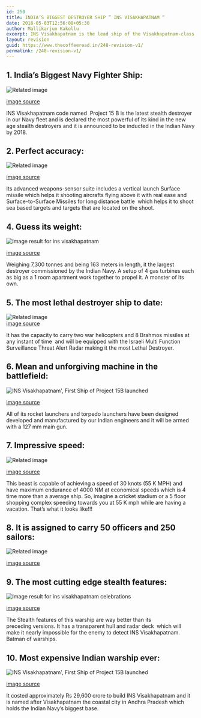 ```yaml
---
id: 250
title: INDIA’S BIGGEST DESTROYER SHIP ” INS VISAKHAPATNAM “
date: 2018-05-03T12:56:08+05:30
author: Mallikarjun Kakollu
excerpt: INS Visakhapatnam is the lead ship of the Visakhapatnam-class stealth guided-missile destroyers of the Indian Navy. She is being constructed at Mazagon Dock Limited, and has been launched on 20 April 2015. The ship is expected to be commissioned by 2018.
layout: revision
guid: https://www.thecoffeeread.in/248-revision-v1/
permalink: /248-revision-v1/
---
```

## **1. India’s Biggest Navy Fighter Ship:**

![Related image](https://i.ytimg.com/vi/upvr7qHBgdg/maxresdefault.jpg) 

[image source](https://www.google.co.in/search?biw=1366&bih=588&tbs=isz%3Alt%2Cislt%3Axga&tbm=isch&sa=1&ei=T7HqWtevB43I8wXJ4prICA&q=ins+visakhapatnam&oq=ins+vis&gs_l=psy-ab.3.1.0l10.930430.933510.0.935651.7.7.0.0.0.0.183.505.0j3.3.0....0...1c.1.64.psy-ab..4.3.504....0.GLj-mem8nMI#imgdii=HJ0FvZR-YYzt0M:&imgrc=b7T8u49pQIRd4M:)

INS Visakhapatnam code named  Project 15 B is the latest stealth destroyer in our Navy fleet and is declared the most powerful of its kind in the new age stealth destroyers and it is announced to be inducted in the Indian Navy by 2018.

## **2. Perfect accuracy:**

![Related image](http://www.freepressjournal.in/wp-content/uploads/2017/01/12JAN17BLSONI-KHANDERI-06.jpg) 

[image source](https://www.google.co.in/search?biw=1366&bih=588&tbs=isz%3Alt%2Cislt%3Axga&tbm=isch&sa=1&ei=T7HqWtevB43I8wXJ4prICA&q=ins+visakhapatnam&oq=ins+vis&gs_l=psy-ab.3.1.0l10.930430.933510.0.935651.7.7.0.0.0.0.183.505.0j3.3.0....0...1c.1.64.psy-ab..4.3.504....0.GLj-mem8nMI#imgdii=07uscsIfXyTj8M:&imgrc=TUZKWFoIxOyY-M:)

Its advanced weapons-sensor suite includes a vertical launch Surface missile which helps it shooting aircrafts flying above it with real ease and Surface-to-Surface Missiles for long distance battle  which helps it to shoot sea based targets and targets that are located on the shoot.

## **4. Guess its weight:**

![Image result for ins visakhapatnam](https://defenceupdate.in/wp-content/uploads/2016/12/ins-visakhapatnam.jpg) 

[image source](https://www.google.co.in/search?biw=1366&bih=588&tbs=isz%3Alt%2Cislt%3Axga&tbm=isch&sa=1&ei=T7HqWtevB43I8wXJ4prICA&q=ins+visakhapatnam&oq=ins+vis&gs_l=psy-ab.3.1.0l10.930430.933510.0.935651.7.7.0.0.0.0.183.505.0j3.3.0....0...1c.1.64.psy-ab..4.3.504....0.GLj-mem8nMI#imgrc=-TJwLRzDpz0z4M:)

Weighing 7,300 tonnes and being 163 meters in length, it the largest destroyer commissioned by the Indian Navy. A setup of 4 gas turbines each as big as a 1 room apartment work together to propel it. A monster of its own.

## **5. The most lethal destroyer ship to date:**

![Related image](https://quwa.org/wp-content/uploads/2016/09/Project-15B-destroyer-NDTV.png)  
[image source](https://www.google.co.in/search?biw=1366&bih=588&tbs=isz%3Alt%2Cislt%3Axga&tbm=isch&sa=1&ei=-LTqWtLDAcuF8wWCiI-4Dw&q=ins+visakhapatnam+missiles&oq=ins+visakhapatnam+missiles&gs_l=psy-ab.3...473825.475191.0.475334.9.8.0.0.0.0.267.1045.0j2j3.5.0....0...1c.1.64.psy-ab..4.2.389...0j0i30k1j0i8i30k1.0.Ogu9eAK6rdA#imgdii=Tmk2KaCofr-nVM:&imgrc=-TJwLRzDpz0z4M:)

It has the capacity to carry two war helicopters and 8 Brahmos missiles at any instant of time  and will be equipped with the Israeli Multi Function Surveillance Threat Alert Radar making it the most Lethal Destroyer.

## **6. Mean and unforgiving machine in the battlefield:**

![INS Visakhapatnam', First Ship of Project 15B launched](https://www.indiannavy.nic.in/sites/default/files/news/Vis_4_0.JPG) 

[image source](https://www.indiannavy.nic.in/sites/default/files/news/Vis_4_0.JPG)

All of its rocket launchers and torpedo launchers have been designed developed and manufactured by our Indian engineers and it will be armed with a 127 mm main gun.

## **7. Impressive speed:**

![Related image](https://i.ytimg.com/vi/lWHnO4PW89s/maxresdefault.jpg) 

[image source](https://www.google.co.in/search?biw=1366&bih=588&tbs=isz%3Alt%2Cislt%3Axga&tbm=isch&sa=1&ei=-LTqWtLDAcuF8wWCiI-4Dw&q=ins+visakhapatnam+missiles&oq=ins+visakhapatnam+missiles&gs_l=psy-ab.3...473825.475191.0.475334.9.8.0.0.0.0.267.1045.0j2j3.5.0....0...1c.1.64.psy-ab..4.2.389...0j0i30k1j0i8i30k1.0.Ogu9eAK6rdA#imgrc=7VZieuoo3OW44M:)

This beast is capable of achieving a speed of 30 knots (55 K MPH) and have maximum endurance of 4000 NM at economical speeds which is 4 time more than a average ship. So, imagine a cricket stadium or a 5 floor shopping complex speeding towards you at 55 K mph while are having a vacation. That’s what it looks like!!!

## **8. It is assigned to carry 50 officers and 250 sailors:**

![Related image](https://upload.wikimedia.org/wikipedia/commons/9/90/Indian_Navy_ships.jpg) 

[image source](https://www.google.co.in/search?biw=1366&bih=588&tbs=isz%3Alt%2Cislt%3Axga&tbm=isch&sa=1&ei=1LbqWtXmJoGN8wXejqDQDw&q=ins+visakhapatnam+celebrations&oq=ins+visakhapatnam+celebrations&gs_l=psy-ab.3...0.0.1.28.0.0.0.0.0.0.0.0..0.0....0...1c..64.psy-ab..0.0.0....0.TJ75JnAdl_Q#imgdii=nq8Ab_Pzm9337M:&imgrc=1rgdU-A8_7rVbM:)

## **9. The most cutting edge stealth features:**

![Image result for ins visakhapatnam celebrations](https://upload.wikimedia.org/wikipedia/commons/4/4c/HMS_Invincible_During_T200_Celebrations_MOD_45144681.jpg) 

[image source](https://www.google.co.in/search?biw=1366&bih=588&tbs=isz%3Alt%2Cislt%3Axga&tbm=isch&sa=1&ei=1LbqWtXmJoGN8wXejqDQDw&q=ins+visakhapatnam+celebrations&oq=ins+visakhapatnam+celebrations&gs_l=psy-ab.3...0.0.1.28.0.0.0.0.0.0.0.0..0.0....0...1c..64.psy-ab..0.0.0....0.TJ75JnAdl_Q#imgrc=IHFVtAvulxPoOM:)

The Stealth features of this warship are way better than its preceding versions. It has a transparent hull and radar deck  which will make it nearly impossible for the enemy to detect INS Visakhapatnam. Batman of warships.

## **10. Most expensive Indian warship ever:**

![INS Visakhapatnam', First Ship of Project 15B launched](https://www.indiannavy.nic.in/sites/default/files/news/vaz_1.jpg) 

[image source](https://www.google.co.in/search?biw=1366&bih=588&tbs=isz%3Alt%2Cislt%3Axga&tbm=isch&sa=1&ei=4rfqWsnpFdPs8AWgtLvwDA&q=ins+visakhapatnam+&oq=ins+visakhapatnam+&gs_l=psy-ab.3..0l5j0i30k1l3j0i8i30k1l2.117874.117874.0.118093.1.1.0.0.0.0.185.185.0j1.1.0....0...1c.1.64.psy-ab..0.1.185....0.XjDY4By5L3w#imgrc=Gw60OqiBpcWjcM:)

It costed approximately Rs 29,600 crore to build INS Visakhapatnam and it is named after Visakhapatnam the coastal city in Andhra Pradesh which holds the Indian Navy’s biggest base.